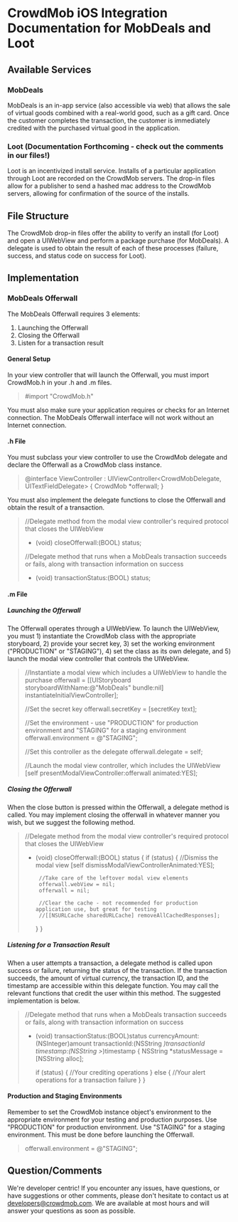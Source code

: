 # CrowdMob iOS Integration Documentation for MobDeals and Loot

## Available Services
### MobDeals
MobDeals is an in-app service (also accessible via web) that allows the sale of virtual goods combined with a real-world good, such as a gift card.  Once the customer completes the transaction, the customer is immediately credited with the purchased virtual good in the application.

### Loot (Documentation Forthcoming - check out the comments in our files!)
Loot is an incentivized install service. Installs of a particular application through Loot are recorded on the CrowdMob servers. The drop-in files allow for a publisher to send a hashed mac address to the CrowdMob servers, allowing for confirmation of the source of the installs.

## File Structure
The CrowdMob drop-in files offer the ability to verify an install (for Loot) and open a UIWebView and perform a package purchase (for MobDeals). A delegate is used to obtain the result of each of these processes (failure, success, and status code on success for Loot).

## Implementation
### MobDeals Offerwall
The MobDeals Offerwall requires 3 elements:
1. Launching the Offerwall
2. Closing the Offerwall
3. Listen for a transaction result

#### General Setup
In your view controller that will launch the Offerwall, you must import CrowdMob.h in your .h and .m files.
>\#import "CrowdMob.h"

You must also make sure your application requires or checks for an Internet connection. The MobDeals Offerwall interface will not work without an Internet connection.

#### .h File
You must subclass your view controller to use the CrowdMob delegate and declare the Offerwall as a CrowdMob class instance.
>@interface ViewController : UIViewController<CrowdMobDelegate, UITextFieldDelegate>
>{
>    CrowdMob *offerwall;
>}

You must also implement the delegate functions to close the Offerwall and obtain the result of a transaction.
>//Delegate method from the modal view controller's required protocol that closes the UIWebView
>- (void) closeOfferwall:(BOOL) status;
>
>//Delegate method that runs when a MobDeals transaction succeeds or fails, along with transaction information on success
>- (void) transactionStatus:(BOOL) status;

#### .m File
##### Launching the Offerwall
The Offerwall operates through a UIWebView. To launch the UIWebView, you must 1) instantiate the CrowdMob class with the appropriate storyboard, 2) provide your secret key, 3) set the working environment ("PRODUCTION" or "STAGING"), 4) set the class as its own delegate, and 5) launch the modal view controller that controls the UIWebView.
>//Instantiate a modal view which includes a UIWebView to handle the purchase
>offerwall = [[UIStoryboard storyboardWithName:@"MobDeals" bundle:nil] instantiateInitialViewController];
>
>//Set the secret key
>offerwall.secretKey = [secretKey text];
>
>//Set the environment - use "PRODUCTION" for production environment and "STAGING" for a staging environment
>offerwall.environment = @"STAGING";
>
>//Set this controller as the delegate
>offerwall.delegate = self;
>
>//Launch the modal view controller, which includes the UIWebView
>[self presentModalViewController:offerwall animated:YES];

##### Closing the Offerwall
When the close button is pressed within the Offerwall, a delegate method is called. You may implement closing the offerwall in whatever manner you wish, but we suggest the following method.
>//Delegate method from the modal view controller's required protocol that closes the UIWebView
>- (void) closeOfferwall:(BOOL) status
>{
>    if (status) {
>        //Dismiss the modal view
>        [self dismissModalViewControllerAnimated:YES];
>        
>        //Take care of the leftover modal view elements
>        offerwall.webView = nil;
>        offerwall = nil;
>        
>        //Clear the cache - not recommended for production application use, but great for testing
>        //[[NSURLCache sharedURLCache] removeAllCachedResponses];
>    }
>}

##### Listening for a Transaction Result
When a user attempts a transaction, a delegate method is called upon success or failure, returning the status of the transaction. If the transaction succeeds, the amount of virtual currency, the transaction ID, and the timestamp are accessible within this delegate function. You may call the relevant functions that credit the user within this method. The suggested implementation is below.
>//Delegate method that runs when a MobDeals transaction succeeds or fails, along with transaction information on success
>- (void) transactionStatus:(BOOL)status currencyAmount:(NSInteger)amount transactionId:(NSString *)transactionId timestamp:(NSString >*)timestamp
>{
>    NSString *statusMessage = [NSString alloc];
>    
>    if (status) {
>        //Your crediting operations
>    }
>    else {
>        //Your alert operations for a transaction failure
>    }
>}

#### Production and Staging Environments
Remember to set the CrowdMob instance object's environment to the appropriate environment for your testing and production purposes. Use "PRODUCTION" for production environment. Use "STAGING" for a staging environment. This must be done before launching the Offerwall.
>offerwall.environment = @"STAGING";

## Question/Comments
We're developer centric! If you encounter any issues, have questions, or have suggestions or other comments, please don't hesitate to contact us at developers@crowdmob.com. We are available at most hours and will answer your questions as soon as possible.
